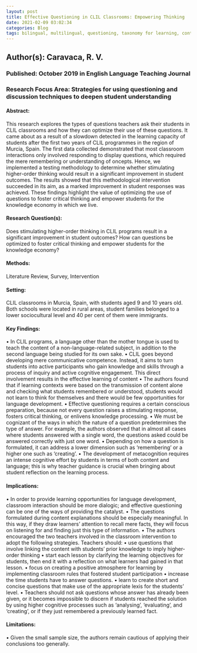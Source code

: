 ```yaml
---
layout: post
title: Effective Questioning in CLIL Classrooms: Empowering Thinking
date: 2021-02-09 03:02:34
categories: Blog
tags: bilingual, multilingual, questioning, taxonomy for learning, content, language, knowledge construction
---
```


## Author(s): Caravaca, R. V.

### Published: October 2019 in English Language Teaching Journal

### Research Focus Area: Strategies for using questioning and discussion techniques to deepen student understanding

#### Abstract:
This research explores the types of questions teachers ask their students in CLIL classrooms and how they can optimize their use of these questions. It came about as a result of a slowdown detected in the learning capacity of students after the first two years of CLIL programmes in the region of Murcia, Spain. The first data collected demonstrated that most classroom interactions only involved responding to display questions, which required the mere remembering or understanding of  oncepts. Hence, we implemented a testing methodology to determine whether stimulating higher-order thinking would result in a significant improvement in student outcomes. The results showed that this methodological intervention succeeded in its aim, as a marked improvement in student  responses was achieved. These findings highlight the value of optimizing the use of questions to foster critical thinking and empower students for the knowledge economy in which we live.


#### Research Question(s):
Does stimulating higher-order thinking in CLIL programs result in a significant improvement in student outcomes? How can questions be optimized to foster critical thinking and empower students for the knowledge economy?


#### Methods:
Literature Review, Survey, Intervention


#### Setting:
CLIL classrooms in Murcia, Spain, with students aged 9 and 10 years old. Both schools were located in rural areas, student families belonged to a lower sociocultural level and 40 per cent of them were immigrants. 


#### Key Findings:
• In CLIL programs, a language other than the mother tongue is used to teach the content of a non-language-related subject, in addition to the second language being studied for its own sake. • CLIL goes beyond developing mere communicative competence. Instead, it aims to turn students into active participants who gain knowledge and skills through a process of inquiry and active cognitive engagement. This direct involvement results in the effective learning of content • The authors found that if learning contexts were based on the transmission of content alone and checking what students remembered or understood, students would not learn to think for themselves and there would be few opportunities for language development. • Effective questioning requires a certain conscious preparation, because not every question raises a stimulating response, fosters critical thinking, or enlivens knowledge processing. • We must be cognizant of the ways in which the nature of a question predetermines the type of answer. For example, the authors observed that in almost all cases where students answered with a single word, the questions asked could be answered correctly with just one word. • Depending on how a question is formulated, it can address a lower dimension such as ‘remembering’ or a higher one such as ‘creating’. • The development of metacognition requires an intense cognitive effort by students in terms of both content and language; this is why teacher guidance is crucial when bringing about student reflection on the learning process. 


#### Implications:
• In order to provide learning opportunities for language development, classroom interaction should be more dialogic; and effective questioning can be one of the ways of providing the catalyst. • The questions formulated during content explanations should be especially meaningful. In this way, if they draw learners’ attention to recall mere facts, they will focus on listening for and finding just this type of information. • The authors encouraged the two teachers involved in the classroom intervention to adopt the following strategies. Teachers should: • use questions that involve linking the content with students’ prior knowledge to imply higher-order thinking • start each lesson by clarifying the learning objectives for students, then end it with a reflection on what learners had gained in that lesson.  • focus on creating a positive atmosphere for learning by implementing classroom rules that fostered student participation • increase the time students have to answer questions.  • learn to create short and concise questions that make use of the appropriate lexis for the students’ level. • Teachers should not ask questions whose answer has already been given, or it becomes impossible to discern if students reached the solution by using higher cognitive processes such as ‘analysing’, ‘evaluating’, and ‘creating’, or if they just remembered a previously learned fact. 


#### Limitations:
• Given the small sample size, the authors remain cautious of applying their conclusions too generally.


